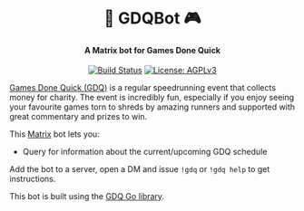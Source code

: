 <h1 align="center">
🤖 GDQBot 🎮
</h1>
<h4 align="center">A Matrix bot for Games Done Quick</h4>
<p align="center">
    <a href="https://github.com/daenney/gdqbot/actions?query=workflow%3ACI"><img src="https://github.com/daenney/gdqbot/workflows/CI/badge.svg" alt="Build Status"></a>
    <a href="LICENSE"><img src="https://img.shields.io/github/license/daenney/gdqbot?style=flat-square" alt="License: AGPLv3"></a>
</p>

[Games Done Quick (GDQ)](https://gamesdonequick.com/) is a regular
speedrunning event that collects money for charity. The event is incredibly
fun, especially if you enjoy seeing your favourite games torn to shreds by
amazing runners and supported with great commentary and prizes to win.

This [Matrix](https://matrix.org) bot lets you:
* Query for information about the current/upcoming GDQ schedule

Add the bot to a server, open a DM and issue `!gdq` or `!gdq help` to get
instructions.

This bot is built using the [GDQ Go library](https://github.com/daenney/gdq).
